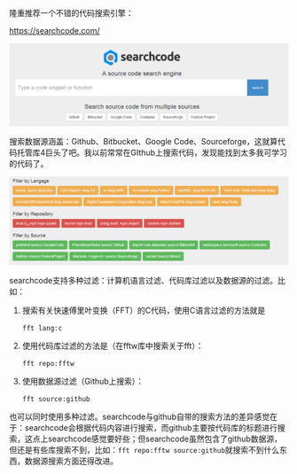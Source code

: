 <!---title:推荐一个不错的代码搜索引擎-->
<!---keywords:工具-->
<!---date:2014-09-13-->

隆重推荐一个不错的代码搜索引擎：

<https://searchcode.com/>

![searchcode]

搜索数据源涵盖：Github、Bitbucket、Google Code、Sourceforge，这就算代码托管库4巨头了吧。我以前常常在GIthub上搜索代码，发现能找到太多我可学习的代码了。

![Filter]

searchcode支持多种过滤：计算机语言过滤、代码库过滤以及数据源的过滤。比如：

1.	搜索有关快速傅里叶变换（FFT）的C代码，使用C语言过滤的方法就是

	```
	fft lang:c
	```
2.	使用代码库过滤的方法是（在fftw库中搜索关于fft）：

	```
	fft repo:fftw
	```
3.	使用数据源过滤（Github上搜索）：

	```
	fft source:github
	```
也可以同时使用多种过滤。searchcode与github自带的搜索方法的差异感觉在于：searchcode会根据代码内容进行搜索，而github主要按代码库的标题进行搜索，这点上searchcode感觉要好些；但searchcode虽然包含了github数据源，但还是有些库搜索不到，比如：`fft repo:fftw source:github`就搜索不到什么东西，数据源搜索方面还得改进。

[searchcode]:../images/推荐一个不错的代码搜索引擎/searchcode.png
[Filter]:../images/推荐一个不错的代码搜索引擎/Filter.png
